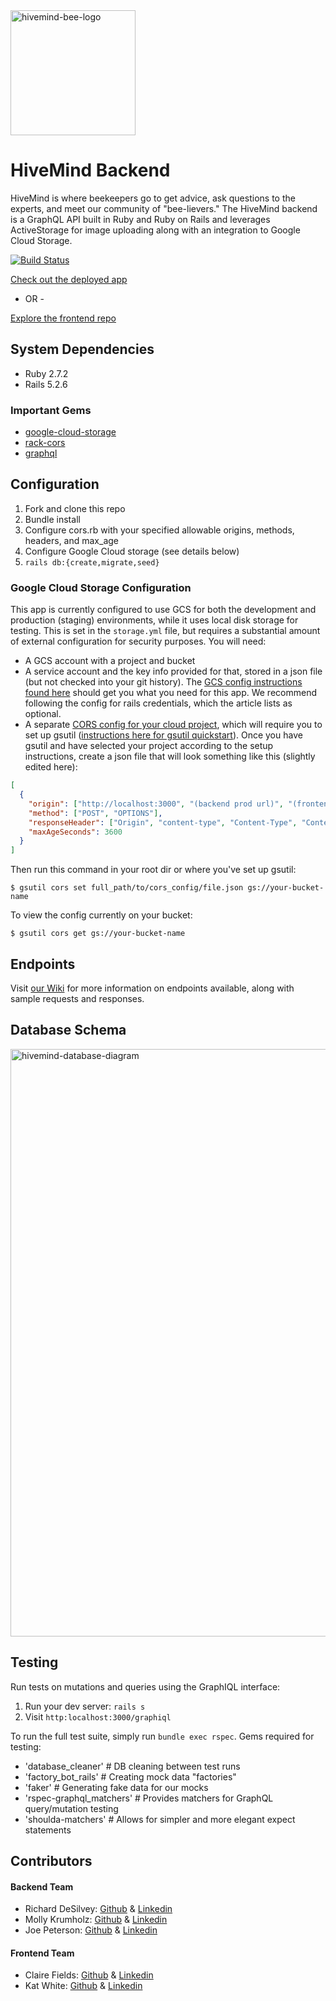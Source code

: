 <img width="200" alt="hivemind-bee-logo" src="https://user-images.githubusercontent.com/26797256/132417870-44ffe1a0-cd00-48f6-9648-ab002a75c922.png">

# HiveMind Backend

HiveMind is where beekeepers go to get advice, ask questions to the experts, and meet our community of "bee-lievers." The HiveMind backend is a GraphQL API built in Ruby and Ruby on Rails and leverages ActiveStorage for image uploading along with an integration to Google Cloud Storage. 

[![Build Status](https://app.travis-ci.com/hivemindapp/hivemind-backend.svg?branch=main)](https://app.travis-ci.com/hivemindapp/hivemind-backend)

[Check out the deployed app](https://hivemindapp.netlify.app/) 

- OR -

[Explore the frontend repo](https://github.com/hivemindapp/hivemind-frontend)

## System Dependencies

* Ruby 2.7.2
* Rails 5.2.6

### Important Gems

* [google-cloud-storage](https://github.com/googleapis/google-cloud-ruby/tree/master/google-cloud-storage)
* [rack-cors](https://github.com/cyu/rack-cors)
* [graphql](https://graphql-ruby.org/)

## Configuration

1. Fork and clone this repo
2. Bundle install
4. Configure cors.rb with your specified allowable origins, methods, headers, and max_age
5. Configure Google Cloud storage (see details below)
6. `rails db:{create,migrate,seed}`

### Google Cloud Storage Configuration

This app is currently configured to use GCS for both the development and production (staging) environments, while it uses local disk storage for testing. This is set in the `storage.yml` file, but requires a substantial amount of external configuration for security purposes. You will need:
 
 * A GCS account with a project and bucket 
 * A service account and the key info provided for that, stored in a json file (but not checked into your git history). The [GCS config instructions found here](https://pjbelo.medium.com/setting-up-rails-5-2-active-storage-using-google-cloud-storage-and-heroku-23df91e830f8) should get you what you need for this app. We recommend following the config for rails credentials, which the article lists as optional.
 * A separate [CORS config for your cloud project](https://cloud.google.com/storage/docs/configuring-cors), which will require you to set up gsutil ([instructions here for gsutil quickstart](https://cloud.google.com/storage/docs/quickstart-gsutil)). Once you have gsutil and have selected your project according to the setup instructions, create a json file that will look something like this (slightly edited here):

```json
[
  {
    "origin": ["http://localhost:3000", "(backend prod url)", "(frontend app)"],
    "method": ["POST", "OPTIONS"], 
    "responseHeader": ["Origin", "content-type", "Content-Type", "Content-MD5", "Content-Disposition"],
    "maxAgeSeconds": 3600
  }
]
```

Then run this command in your root dir or where you've set up gsutil:

` $ gsutil cors set full_path/to/cors_config/file.json gs://your-bucket-name `

To view the config currently on your bucket: 

` $ gsutil cors get gs://your-bucket-name `

## Endpoints

Visit [our Wiki](https://github.com/hivemindapp/hivemind-backend/wiki/Hivemind-Backend-Overview) for more information on endpoints available, along with sample requests and responses.

## Database Schema

<img width="940" alt="hivemind-database-diagram" src="https://user-images.githubusercontent.com/26797256/132422388-71fcb946-2f98-415e-9f70-d28b5023946b.png">

## Testing

Run tests on mutations and queries using the GraphIQL interface:

1. Run your dev server: `rails s`
2. Visit `http:localhost:3000/graphiql`

To run the full test suite, simply run `bundle exec rspec`. Gems required for testing:

 * 'database_cleaner' # DB cleaning between test runs
 * 'factory_bot_rails' # Creating mock data "factories"
 * 'faker' # Generating fake data for our mocks
 * 'rspec-graphql_matchers' # Provides matchers for GraphQL query/mutation testing
 * 'shoulda-matchers' # Allows for simpler and more elegant expect statements

## Contributors

#### Backend Team

* Richard DeSilvey: [Github](https://github.com/redferret) & [Linkedin](https://www.linkedin.com/in/richard-desilvey-33161696/)
* Molly Krumholz: [Github](https://github.com/mkrumholz) & [Linkedin](https://www.linkedin.com/in/mkrumholz/)
* Joe Peterson: [Github](https://github.com/JoePeterson51) & [Linkedin](https://www.linkedin.com/in/joe-peterson-14718220b/)


#### Frontend Team

* Claire Fields: [Github](https://github.com/clairefields15) & [Linkedin](https://www.linkedin.com/in/clairefields15/)
* Kat White: [Github](https://github.com/k-atwhite) & [Linkedin](https://www.linkedin.com/in/ka-white/)
